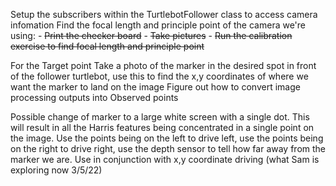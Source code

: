 Setup the subscribers within the TurtlebotFollower class to access camera infomation
Find the focal length and principle point of the camera we're using:
	- ~~Print the checker board~~
	- ~~Take pictures~~
	- ~~Run the calibration exercise to find focal length and principle point~~
	
For the Target point
	Take a photo of the marker in the desired spot in front of the follower turtlebot, use this to find the x,y coordinates of where we want the marker to land on the image
Figure out how to convert image processing outputs into Observed points


Possible change of marker to a large white screen with a single dot. This will result in all the Harris features being concentrated in a single point on the image. Use the points being on the left to drive left, use the points being on the right to drive right, use the depth sensor to tell how far away from the marker we are.
	Use in conjunction with x,y coordinate driving (what Sam is exploring now 3/5/22)
